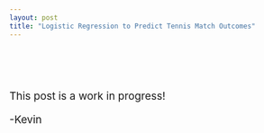 ```yaml
---
layout: post
title: "Logistic Regression to Predict Tennis Match Outcomes" 
---
```

<div>
<p style="text-align: left;font-size: calc(14px + 0.5vw);">

</p>

<p style="text-align: left;font-size: calc(14px + 0.5vw);">
</p>

<div style="display:flex;flex-direction:column;align-items:center;font-size: calc(10px + 0.5vw);">

</div>

<br>

<p style="text-align: left;font-size: calc(14px + 0.5vw);">
</p>

<br> 

<p style="text-align: left;font-size: calc(14px + 0.5vw);">
</p>

<p style="text-align: left;font-size: calc(14px + 0.5vw);">
This post is a work in progress!
</p>

<p style="text-align: left;font-size: calc(14px + 0.5vw);">
-Kevin
</p>
</div>
